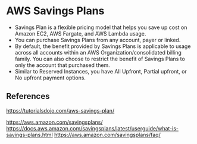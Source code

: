 # AWS Savings Plans

- Savings Plan is a flexible pricing model that helps you save up cost on Amazon EC2, AWS Fargate, and AWS Lambda usage.
- You can purchase Savings Plans from any account, payer or linked. 
- By default, the benefit provided by Savings Plans is applicable to usage across all accounts within an AWS Organization/consolidated billing family. You can also choose to restrict the benefit of Savings Plans to only the account that purchased them.
- Similar to Reserved Instances, you have All Upfront, Partial upfront, or No upfront payment options.


## References

https://tutorialsdojo.com/aws-savings-plan/

https://aws.amazon.com/savingsplans/
https://docs.aws.amazon.com/savingsplans/latest/userguide/what-is-savings-plans.html
https://aws.amazon.com/savingsplans/faq/